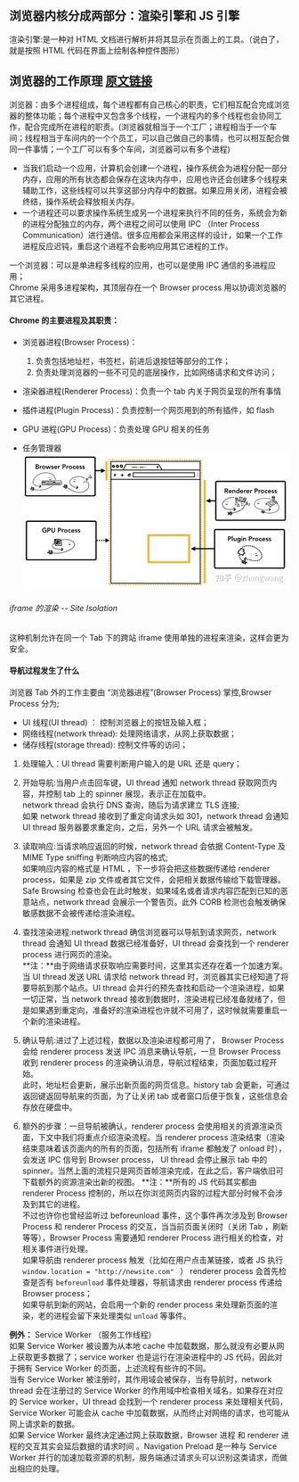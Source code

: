 ## 浏览器内核分成两部分：渲染引擎和 JS 引擎

渲染引擎:是一种对 HTML 文档进行解析并将其显示在页面上的工具。（说白了，就是按照 HTML 代码在界面上绘制各种控件图形）

## 浏览器的工作原理 [原文链接](https://zhuanlan.zhihu.com/p/47407398)

浏览器：由多个进程组成，每个进程都有自己核心的职责，它们相互配合完成浏览器的整体功能；每个进程中又包含多个线程，一个进程内的多个线程也会协同工作，配合完成所在进程的职责。(浏览器就相当于一个工厂；进程相当于一个车间；线程相当于车间内的一个个员工，可以自己做自己的事情，也可以相互配合做同一件事情；一个工厂可以有多个车间，浏览器可以有多个进程)

- 当我们启动一个应用，计算机会创建一个进程，操作系统会为进程分配一部分内存，应用的所有状态都会保存在这块内存中，应用也许还会创建多个线程来辅助工作，这些线程可以共享这部分内存中的数据。如果应用关闭，进程会被终结，操作系统会释放相关内存。
- 一个进程还可以要求操作系统生成另一个进程来执行不同的任务，系统会为新的进程分配独立的内存，两个进程之间可以使用 IPC （Inter Process Communication）进行通信。很多应用都会采用这样的设计，如果一个工作进程反应迟钝，重启这个进程不会影响应用其它进程的工作。

一个浏览器：可以是单进程多线程的应用，也可以是使用 IPC 通信的多进程应用；  
Chrome 采用多进程架构，其顶层存在一个 Browser process 用以协调浏览器的其它进程。

#### Chrome 的主要进程及其职责：

- 浏览器进程(Browser Process)：

  1.  负责包括地址栏，书签栏，前进后退按钮等部分的工作；
  2.  负责处理浏览器的一些不可见的底层操作，比如网络请求和文件访问；

- 渲染器进程(Renderer Process)：负责一个 tab 内关于网页呈现的所有事情
- 插件进程(Plugin Process)：负责控制一个网页用到的所有插件，如 flash
- GPU 进程(GPU Process)：负责处理 GPU 相关的任务
- 任务管理器
  ![浏览器主要进程](./img/browser.jpg)

###### iframe 的渲染 -- Site Isolation

这种机制允许在同一个 Tab 下的跨站 iframe 使用单独的进程来渲染，这样会更为安全。

#### 导航过程发生了什么

浏览器 Tab 外的工作主要由 “浏览器进程”(Browser Process) 掌控,Browser Process 分为;

- UI 线程(UI thread) ： 控制浏览器上的按钮及输入框；
- 网络线程(network thread): 处理网络请求，从网上获取数据；
- 储存线程(storage thread): 控制文件等的访问；

1.  处理输入：UI thread 需要判断用户输入的是 URL 还是 query；
2.  开始导航:当用户点击回车键，UI thread 通知 network thread 获取网页内容，并控制 tab 上的 spinner 展现，表示正在加载中。  
    network thread 会执行 DNS 查询，随后为请求建立 TLS 连接;  
    如果 network thread 接收到了重定向请求头如 301，network thread 会通知 UI thread 服务器要求重定向，之后，另外一个 URL 请求会被触发。
3.  读取响应:当请求响应返回的时候，network thread 会依据 Content-Type 及 MIME Type sniffing 判断响应内容的格式;  
    如果响应内容的格式是 HTML ，下一步将会把这些数据传递给 renderer process，如果是 zip 文件或者其它文件，会把相关数据传输给下载管理器。  
    Safe Browsing 检查也会在此时触发，如果域名或者请求内容匹配到已知的恶意站点，network thread 会展示一个警告页。此外 CORB 检测也会触发确保敏感数据不会被传递给渲染进程。
4.  查找渲染进程:network thread 确信浏览器可以导航到请求网页，network thread 会通知 UI thread 数据已经准备好，UI thread 会查找到一个 renderer process 进行网页的渲染。  
    **注：**由于网络请求获取响应需要时间，这里其实还存在着一个加速方案。当 UI thread 发送 URL 请求给 network thread 时，浏览器其实已经知道了将要导航到那个站点。UI thread 会并行的预先查找和启动一个渲染进程，如果一切正常，当 network thread 接收到数据时，渲染进程已经准备就绪了，但是如果遇到重定向，准备好的渲染进程也许就不可用了，这时候就需要重启一个新的渲染进程。

5.  确认导航:进过了上述过程，数据以及渲染进程都可用了， Browser Process 会给 renderer process 发送 IPC 消息来确认导航，一旦 Browser Process 收到 renderer process 的渲染确认消息，导航过程结束，页面加载过程开始。  
    此时，地址栏会更新，展示出新页面的网页信息。history tab 会更新，可通过返回键返回导航来的页面，为了让关闭 tab 或者窗口后便于恢复，这些信息会存放在硬盘中。
6.  额外的步骤：一旦导航被确认，renderer process 会使用相关的资源渲染页面，下文中我们将重点介绍渲染流程。当 renderer process 渲染结束（渲染结束意味着该页面内的所有的页面，包括所有 iframe 都触发了 onload 时），会发送 IPC 信号到 Browser process， UI thread 会停止展示 tab 中的 spinner。当然上面的流程只是网页首帧渲染完成，在此之后，客户端依旧可下载额外的资源渲染出新的视图。
    **注：**所有的 JS 代码其实都由 renderer Process 控制的，所以在你浏览网页内容的过程大部分时候不会涉及到其它的进程。  
     不过也许你也曾经监听过 beforeunload 事件，这个事件再次涉及到 Browser Process 和 renderer Process 的交互，当当前页面关闭时（关闭 Tab ，刷新等等），Browser Process 需要通知 renderer Process 进行相关的检查，对相关事件进行处理。  
     如果导航由 renderer process 触发（比如在用户点击某链接，或者 JS 执行 `window.location = "http://newsite.com" ` ） renderer process 会首先检查是否有 `beforeunload` 事件处理器，导航请求由 renderer process 传递给 Browser process；  
     如果导航到新的网站，会启用一个新的 render process 来处理新页面的渲染，老的进程会留下来处理类似 `unload` 等事件。

**例外：** Service Worker （服务工作线程）  
如果 Service Worker 被设置为从本地 cache 中加载数据，那么就没有必要从网上获取更多数据了；service worker 也是运行在渲染进程中的 JS 代码，因此对于拥有 Service Worker 的页面，上述流程有些许的不同。  
当有 Service Worker 被注册时，其作用域会被保存，当有导航时，network thread 会在注册过的 Service Worker 的作用域中检查相关域名，如果存在对应的 Service worker，UI thread 会找到一个 renderer process 来处理相关代码，Service Worker 可能会从 cache 中加载数据，从而终止对网络的请求，也可能从网上请求新的数据。  
如果 Service Worker 最终决定通过网上获取数据，Browser 进程 和 renderer 进程的交互其实会延后数据的请求时间 。Navigation Preload 是一种与 Service Worker 并行的加速加载资源的机制，服务端通过请求头可以识别这类请求，而做出相应的处理。
